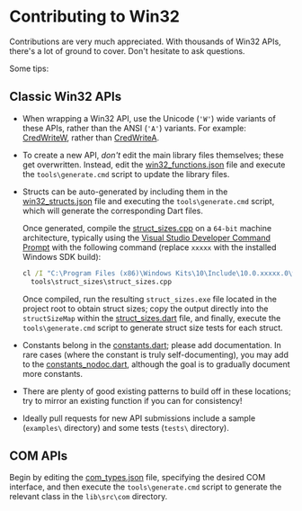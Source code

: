 # Contributing to Win32

Contributions are very much appreciated. With thousands of Win32 APIs, there's a
lot of ground to cover. Don't hesitate to ask questions.

Some tips:

## Classic Win32 APIs

- When wrapping a Win32 API, use the Unicode (`'W'`) wide variants of these
  APIs, rather than the ANSI (`'A'`) variants. For example:
  [CredWriteW][credwritew_link], rather than [CredWriteA][credwritea_link].

- To create a new API, *don't* edit the main library files themselves; these get
  overwritten. Instead, edit the
  [win32_functions.json][win32_functions_json_link] file and execute the
  `tools\generate.cmd` script to update the library files.

- Structs can be auto-generated by including them in the
  [win32_structs.json][win32_structs_json_link] file and executing the
  `tools\generate.cmd` script, which will generate the corresponding Dart files.

  Once generated, compile the [struct_sizes.cpp][struct_sizes_cpp_link] on a
  `64-bit` machine architecture, typically using the
  [Visual Studio Developer Command Prompt][command_prompt_link] with the
  following command (replace `xxxxx` with the installed Windows SDK build):

  ```cmd
  cl /I "C:\Program Files (x86)\Windows Kits\10\Include\10.0.xxxxx.0\winrt" \
    tools\struct_sizes\struct_sizes.cpp
  ```

  Once compiled, run the resulting `struct_sizes.exe` file located in the
  project root to obtain struct sizes; copy the output directly into the
  `structSizeMap` within the [struct_sizes.dart][struct_sizes_dart_link] file,
  and finally, execute the `tools\generate.cmd` script to generate struct size
  tests for each struct.

- Constants belong in the [constants.dart][constants_dart_link]; please add
  documentation. In rare cases (where the constant is truly self-documenting),
  you may add to the [constants_nodoc.dart][constants_nodoc_dart_link], although
  the goal is to gradually document more constants.

- There are plenty of good existing patterns to build off in these locations;
  try to mirror an existing function if you can for consistency!

- Ideally pull requests for new API submissions include a sample (`examples\`
  directory) and some tests (`tests\` directory).

## COM APIs

Begin by editing the [com_types.json][com_types_json_link] file, specifying the
desired COM interface, and then execute the `tools\generate.cmd` script to
generate the relevant class in the `lib\src\com` directory.

[command_prompt_link]: https://learn.microsoft.com/visualstudio/ide/reference/command-prompt-powershell
[com_types_json_link]: https://github.com/halildurmus/win32/tree/main/packages/generator/data/com_types.json
[constants_dart_link]: https://github.com/halildurmus/win32/tree/main/lib/src/constants.dart
[constants_nodoc_dart_link]: https://github.com/halildurmus/win32/tree/main/lib/src/constants_nodoc.dart
[credwritea_link]: https://learn.microsoft.com/windows/win32/api/wincred/nf-wincred-credwritea
[credwritew_link]: https://learn.microsoft.com/windows/win32/api/wincred/nf-wincred-credwritew
[struct_sizes_cpp_link]: https://github.com/halildurmus/win32/tree/main/tools/struct_sizes/struct_sizes.cpp
[struct_sizes_dart_link]: https://github.com/halildurmus/win32/tree/main/packages/generator/lib/src/model/struct_sizes.dart
[win32_functions_json_link]: https://github.com/halildurmus/win32/tree/main/packages/generator/data/win32_functions.json
[win32_structs_json_link]: https://github.com/halildurmus/win32/tree/main/packages/generator/data/win32_structs.json
